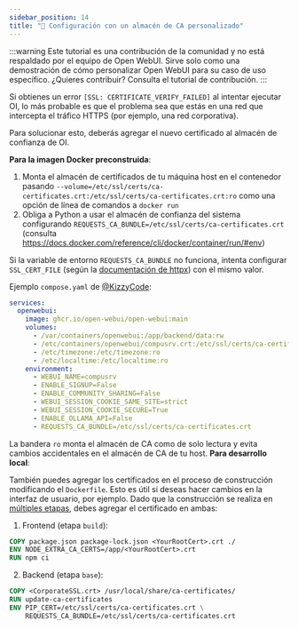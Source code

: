 ```yaml
---
sidebar_position: 14
title: "🛃 Configuración con un almacén de CA personalizado"
---
```


:::warning
Este tutorial es una contribución de la comunidad y no está respaldado por el equipo de Open WebUI. Sirve solo como una demostración de cómo personalizar Open WebUI para su caso de uso específico. ¿Quieres contribuir? Consulta el tutorial de contribución.
:::

Si obtienes un error `[SSL: CERTIFICATE_VERIFY_FAILED]` al intentar ejecutar OI, lo más probable es que el problema sea que estás en una red que intercepta el tráfico HTTPS (por ejemplo, una red corporativa).

Para solucionar esto, deberás agregar el nuevo certificado al almacén de confianza de OI.

**Para la imagen Docker preconstruida**:

1. Monta el almacén de certificados de tu máquina host en el contenedor pasando `--volume=/etc/ssl/certs/ca-certificates.crt:/etc/ssl/certs/ca-certificates.crt:ro` como una opción de línea de comandos a `docker run`
2. Obliga a Python a usar el almacén de confianza del sistema configurando `REQUESTS_CA_BUNDLE=/etc/ssl/certs/ca-certificates.crt` (consulta https://docs.docker.com/reference/cli/docker/container/run/#env)

Si la variable de entorno `REQUESTS_CA_BUNDLE` no funciona, intenta configurar `SSL_CERT_FILE` (según la [documentación de httpx](https://www.python-httpx.org/environment_variables/#ssl_cert_file)) con el mismo valor.

Ejemplo `compose.yaml` de [@KizzyCode](https://github.com/open-webui/open-webui/issues/1398#issuecomment-2258463210):

```yaml
services:
  openwebui:
    image: ghcr.io/open-webui/open-webui:main
    volumes:
      - /var/containers/openwebui:/app/backend/data:rw
      - /etc/containers/openwebui/compusrv.crt:/etc/ssl/certs/ca-certificates.crt:ro
      - /etc/timezone:/etc/timezone:ro
      - /etc/localtime:/etc/localtime:ro
    environment:
      - WEBUI_NAME=compusrv
      - ENABLE_SIGNUP=False
      - ENABLE_COMMUNITY_SHARING=False
      - WEBUI_SESSION_COOKIE_SAME_SITE=strict
      - WEBUI_SESSION_COOKIE_SECURE=True
      - ENABLE_OLLAMA_API=False
      - REQUESTS_CA_BUNDLE=/etc/ssl/certs/ca-certificates.crt
```

La bandera `ro` monta el almacén de CA como de solo lectura y evita cambios accidentales en el almacén de CA de tu host.
**Para desarrollo local**:

También puedes agregar los certificados en el proceso de construcción modificando el `Dockerfile`. Esto es útil si deseas hacer cambios en la interfaz de usuario, por ejemplo.
Dado que la construcción se realiza en [múltiples etapas](https://docs.docker.com/build/building/multi-stage/), debes agregar el certificado en ambas:

1. Frontend (etapa `build`):

```dockerfile
COPY package.json package-lock.json <YourRootCert>.crt ./
ENV NODE_EXTRA_CA_CERTS=/app/<YourRootCert>.crt
RUN npm ci
```

2. Backend (etapa `base`):

```dockerfile
COPY <CorporateSSL.crt> /usr/local/share/ca-certificates/
RUN update-ca-certificates
ENV PIP_CERT=/etc/ssl/certs/ca-certificates.crt \
    REQUESTS_CA_BUNDLE=/etc/ssl/certs/ca-certificates.crt
```
